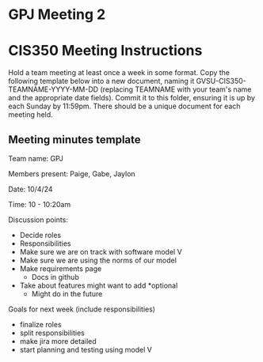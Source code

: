 # GPJ Meeting 2
# CIS350 Meeting Instructions
Hold a team meeting at least once a week in some format.  Copy the following template below into a new document, naming it GVSU-CIS350-TEAMNAME-YYYY-MM-DD (replacing TEAMNAME with your team's name and the appropriate date fields).  Commit it to this folder, ensuring it is up by each Sunday by 11:59pm.  There should be a unique document for each meeting held.

## Meeting minutes template

Team name: GPJ

Members present: Paige, Gabe, Jaylon

Date: 10/4/24

Time: 10 - 10:20am

Discussion points: 

- Decide roles
- Responsibilities
- Make sure we are on track with software model V
- Make sure we are using the norms of our model
- Make requirements page
  - Docs in github
- Take about features might want to add *optional
  - Might do in the future



Goals for next week (include responsibilities)

* finalize roles
* split responsibilities
* make jira more detailed
* start planning and testing using model V
